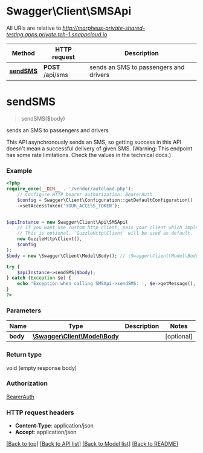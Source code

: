# Swagger\Client\SMSApi

All URIs are relative to *http://morpheus-private-shared-testing.apps.private.teh-1.snappcloud.io*

Method | HTTP request | Description
------------- | ------------- | -------------
[**sendSMS**](SMSApi.md#sendsms) | **POST** /api/sms | sends an SMS to passengers and drivers

# **sendSMS**
> sendSMS($body)

sends an SMS to passengers and drivers

This API asynchronously sends an SMS, so getting success in this API doesn't mean a successful delivery of given SMS. (Warning: This endpoint has some rate limitations. Check the values in the technical docs.)

### Example
```php
<?php
require_once(__DIR__ . '/vendor/autoload.php');
    // Configure HTTP bearer authorization: BearerAuth
    $config = Swagger\Client\Configuration::getDefaultConfiguration()
    ->setAccessToken('YOUR_ACCESS_TOKEN');


$apiInstance = new Swagger\Client\Api\SMSApi(
    // If you want use custom http client, pass your client which implements `GuzzleHttp\ClientInterface`.
    // This is optional, `GuzzleHttp\Client` will be used as default.
    new GuzzleHttp\Client(),
    $config
);
$body = new \Swagger\Client\Model\Body(); // \Swagger\Client\Model\Body | 

try {
    $apiInstance->sendSMS($body);
} catch (Exception $e) {
    echo 'Exception when calling SMSApi->sendSMS: ', $e->getMessage(), PHP_EOL;
}
?>
```

### Parameters

Name | Type | Description  | Notes
------------- | ------------- | ------------- | -------------
 **body** | [**\Swagger\Client\Model\Body**](../Model/Body.md)|  | [optional]

### Return type

void (empty response body)

### Authorization

[BearerAuth](../../README.md#BearerAuth)

### HTTP request headers

 - **Content-Type**: application/json
 - **Accept**: application/json

[[Back to top]](#) [[Back to API list]](../../README.md#documentation-for-api-endpoints) [[Back to Model list]](../../README.md#documentation-for-models) [[Back to README]](../../README.md)

